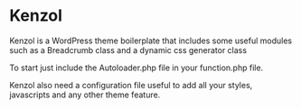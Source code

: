 # Kenzol
Kenzol is a WordPress theme boilerplate that includes some useful modules such as a Breadcrumb class and a dynamic css generator class

To start just include the Autoloader.php file in your function.php file.

Kenzol also need a configuration file useful to add all your styles, javascripts and any other theme feature.

